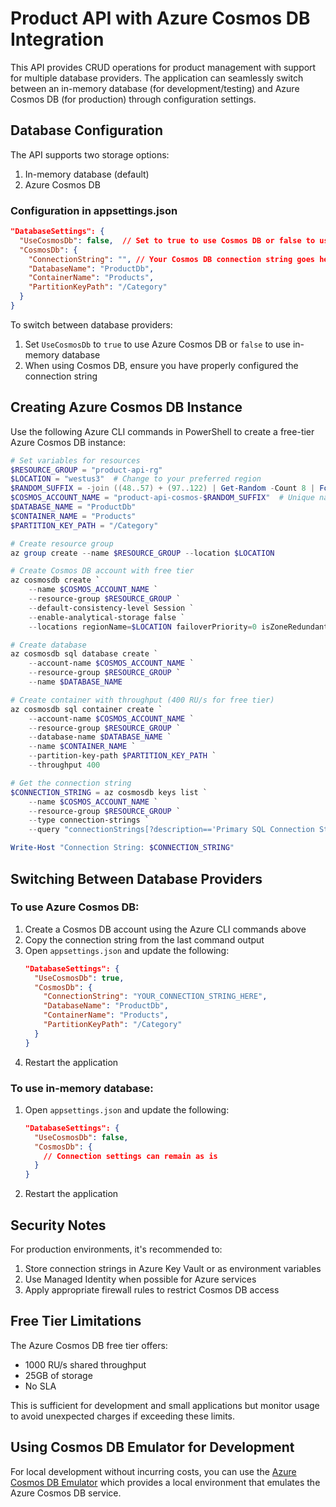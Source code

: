# Product API with Azure Cosmos DB Integration

This API provides CRUD operations for product management with support for multiple database providers. The application can seamlessly switch between an in-memory database (for development/testing) and Azure Cosmos DB (for production) through configuration settings.

## Database Configuration

The API supports two storage options:
1. In-memory database (default)
2. Azure Cosmos DB

### Configuration in appsettings.json

```json
"DatabaseSettings": {
  "UseCosmosDb": false,  // Set to true to use Cosmos DB or false to use in-memory storage
  "CosmosDb": {
    "ConnectionString": "", // Your Cosmos DB connection string goes here
    "DatabaseName": "ProductDb",
    "ContainerName": "Products",
    "PartitionKeyPath": "/Category"
  }
}
```

To switch between database providers:
1. Set `UseCosmosDb` to `true` to use Azure Cosmos DB or `false` to use in-memory database
2. When using Cosmos DB, ensure you have properly configured the connection string

## Creating Azure Cosmos DB Instance

Use the following Azure CLI commands in PowerShell to create a free-tier Azure Cosmos DB instance:

```powershell
# Set variables for resources
$RESOURCE_GROUP = "product-api-rg"
$LOCATION = "westus3"  # Change to your preferred region
$RANDOM_SUFFIX = -join ((48..57) + (97..122) | Get-Random -Count 8 | ForEach-Object {[char]$_})
$COSMOS_ACCOUNT_NAME = "product-api-cosmos-$RANDOM_SUFFIX"  # Unique name with random suffix
$DATABASE_NAME = "ProductDb"
$CONTAINER_NAME = "Products"
$PARTITION_KEY_PATH = "/Category"

# Create resource group
az group create --name $RESOURCE_GROUP --location $LOCATION

# Create Cosmos DB account with free tier
az cosmosdb create `
    --name $COSMOS_ACCOUNT_NAME `
    --resource-group $RESOURCE_GROUP `
    --default-consistency-level Session `
    --enable-analytical-storage false `
    --locations regionName=$LOCATION failoverPriority=0 isZoneRedundant=false

# Create database
az cosmosdb sql database create `
    --account-name $COSMOS_ACCOUNT_NAME `
    --resource-group $RESOURCE_GROUP `
    --name $DATABASE_NAME

# Create container with throughput (400 RU/s for free tier)
az cosmosdb sql container create `
    --account-name $COSMOS_ACCOUNT_NAME `
    --resource-group $RESOURCE_GROUP `
    --database-name $DATABASE_NAME `
    --name $CONTAINER_NAME `
    --partition-key-path $PARTITION_KEY_PATH `
    --throughput 400

# Get the connection string
$CONNECTION_STRING = az cosmosdb keys list `
    --name $COSMOS_ACCOUNT_NAME `
    --resource-group $RESOURCE_GROUP `
    --type connection-strings `
    --query "connectionStrings[?description=='Primary SQL Connection String'].connectionString" -o tsv

Write-Host "Connection String: $CONNECTION_STRING"
```

## Switching Between Database Providers

### To use Azure Cosmos DB:

1. Create a Cosmos DB account using the Azure CLI commands above
2. Copy the connection string from the last command output
3. Open `appsettings.json` and update the following:
   ```json
   "DatabaseSettings": {
     "UseCosmosDb": true,
     "CosmosDb": {
       "ConnectionString": "YOUR_CONNECTION_STRING_HERE",
       "DatabaseName": "ProductDb",
       "ContainerName": "Products",
       "PartitionKeyPath": "/Category"
     }
   }
   ```
4. Restart the application

### To use in-memory database:

1. Open `appsettings.json` and update the following:
   ```json
   "DatabaseSettings": {
     "UseCosmosDb": false,
     "CosmosDb": {
       // Connection settings can remain as is
     }
   }
   ```
2. Restart the application

## Security Notes

For production environments, it's recommended to:

1. Store connection strings in Azure Key Vault or as environment variables
2. Use Managed Identity when possible for Azure services
3. Apply appropriate firewall rules to restrict Cosmos DB access

## Free Tier Limitations

The Azure Cosmos DB free tier offers:
- 1000 RU/s shared throughput
- 25GB of storage
- No SLA

This is sufficient for development and small applications but monitor usage to avoid unexpected charges if exceeding these limits.

## Using Cosmos DB Emulator for Development

For local development without incurring costs, you can use the [Azure Cosmos DB Emulator](https://learn.microsoft.com/en-us/azure/cosmos-db/local-emulator) which provides a local environment that emulates the Azure Cosmos DB service.